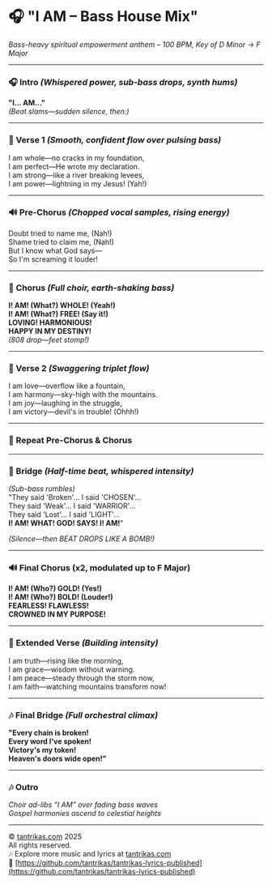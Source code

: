 # 🎧 "I AM – Bass House Mix"

*Bass-heavy spiritual empowerment anthem – 100 BPM, Key of D Minor → F Major*

---

### 🎧 Intro *(Whispered power, sub-bass drops, synth hums)*  
**"I... AM..."**  
*(Beat slams—sudden silence, then:)*

---

### 🎤 Verse 1 *(Smooth, confident flow over pulsing bass)*  
I am whole—no cracks in my foundation,  
I am perfect—He wrote my declaration.  
I am strong—like a river breaking levees,  
I am power—lightning in my Jesus! (Yah!)

---

### 🔊 Pre-Chorus *(Chopped vocal samples, rising energy)*  
Doubt tried to name me, (Nah!)  
Shame tried to claim me, (Nah!)  
But I know what God says—  
So I'm screaming it louder!

---

### 🌟 Chorus *(Full choir, earth-shaking bass)*  
**I! AM! (What?) WHOLE! (Yeah!)**  
**I! AM! (What?) FREE! (Say it!)**  
**LOVING! HARMONIOUS!**  
**HAPPY IN MY DESTINY!**  
*(808 drop—feet stomp!)*

---

### 🎤 Verse 2 *(Swaggering triplet flow)*  
I am love—overflow like a fountain,  
I am harmony—sky-high with the mountains.  
I am joy—laughing in the struggle,  
I am victory—devil's in trouble! (Ohhh!)

---

### 🔁 Repeat Pre-Chorus & Chorus

---

### 🧘 Bridge *(Half-time beat, whispered intensity)*  
*(Sub-bass rumbles)*  
"They said 'Broken'... I said 'CHOSEN'...  
They said 'Weak'... I said 'WARRIOR'...  
They said 'Lost'... I said 'LIGHT'...  
**I! AM! WHAT! GOD! SAYS! I! AM!**"

*(Silence—then BEAT DROPS LIKE A BOMB!)*

---

### 🔊 Final Chorus (x2, modulated up to F Major)  
**I! AM! (Who?) GOLD! (Yes!)**  
**I! AM! (Who?) BOLD! (Louder!)**  
**FEARLESS! FLAWLESS!**  
**CROWNED IN MY PURPOSE!**

---

### 🎤 Extended Verse *(Building intensity)*  
I am truth—rising like the morning,  
I am grace—wisdom without warning.  
I am peace—steady through the storm now,  
I am faith—watching mountains transform now!

---

### 🎶 Final Bridge *(Full orchestral climax)*  
**"Every chain is broken!  
Every word I've spoken!  
Victory's my token!  
Heaven's doors wide open!"**

---

### 🎶 Outro  
*Choir ad-libs “I AM” over fading bass waves*  
*Gospel harmonies ascend to celestial heights*

---

© [tantrikas.com](https://tantrikas.com) 2025  
All rights reserved.  
🎶 Explore more music and lyrics at [tantrikas.com](https://tantrikas.com)  
🔗 [https://github.com/tantrikas/tantrikas-lyrics-published](https://github.com/tantrikas/tantrikas-lyrics-published)
